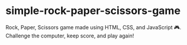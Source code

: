 # simple-rock-paper-scissors-game
Rock, Paper, Scissors game made using HTML, CSS, and JavaScript 🎮. Challenge the computer, keep score, and play again!
